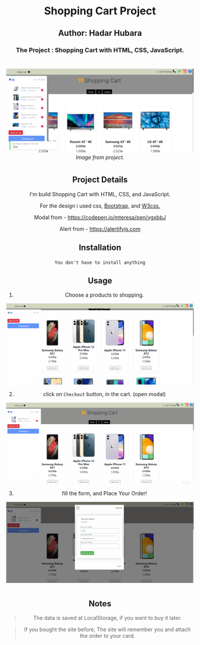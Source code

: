 <style>
body{
  text-align:center;
}
</style>

# Shopping Cart Project

## Author: Hadar Hubara

### The Project : Shopping Cart with HTML, CSS, JavaScript.

#

![image](./images/screenshoot_shopping.png)
_Image from project._

#

## Project Details

I'm build Shopping Cart with HTML, CSS, and JavaScript.

For the design i used css, [Bootstrap,](https://getbootstrap.com/) and [W3css.](https://www.w3schools.com/w3css/w3css_references.asp)

Modal from - https://codepen.io/mteresa/pen/ygxbbJ

Alert from - https://alertifyjs.com

## Installation

`You don't have to install anything`

## Usage

1. Choose a products to shopping.

![image](images/Gif/Animation.gif)

2. click on `Checkout` button, in the cart. (open modal)

![image](images/Gif/AnimationCheckout.gif)

3. fill the form, and Place Your Order!

![image](images/Gif/AnimationPlaceOrder.gif)

#

## Notes

> The data is saved at LocalStorage, if you want to buy it later.

> If you bought the site before, The site will remember you and attach the order to your card.
